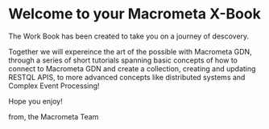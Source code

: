 # Welcome to your Macrometa X-Book

The Work Book has been created to take you on a journey of descovery.

Together we will expereince the art of the possible with Macrometa GDN, 
through a series of short tutorials spanning basic concepts of how to
connect to Macrometa GDN and create a collection, creating and updating 
RESTQL APIS, to more advanced concepts like distributed systems and Complex
Event Processing!

Hope you enjoy!

from,
the Macrometa Team


```{tableofcontents}
```
